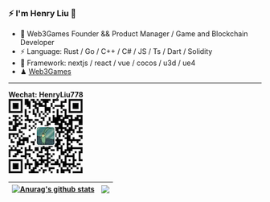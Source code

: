### ⚡ I'm Henry Liu 👋


- 🍻 Web3Games Founder && Product Manager / Game and Blockchain Developer
- ⚡ Language: Rust / Go / C++ / C# / JS / Ts / Dart / Solidity
- 🏃 Framework: nextjs / react / vue / cocos / u3d / ue4
- ♟ [Web3Games](https://web3games.org)

---
**Wechat:** **HenryLiu778**<br>
![Wechat](https://github.com/Zombieliu/Zombieliu/blob/main/wechat.png)<br>

| <a href="https://github.com/anuraghazra/github-readme-stats"><img align="center" src="https://github-readme-stats.vercel.app/api?username=Zombieliu&show_icons=true&include_all_commits=true&theme=buefy&hide_border=true" alt="Anurag's github stats" /></a> | <a href="https://github.com/anuraghazra/github-readme-stats"><img align="center" src="https://github-readme-stats.vercel.app/api/top-langs/?username=Zombieliu&layout=compact&theme=buefy&hide_border=true" /></a> |
| ------------- | ------------- |
